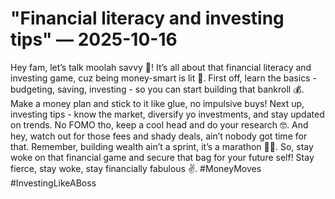 # "Financial literacy and investing tips" — 2025-10-16

Hey fam, let’s talk moolah savvy 💸! It’s all about that financial literacy and investing game, cuz being money-smart is lit 💯. First off, learn the basics - budgeting, saving, investing - so you can start building that bankroll 💰. Make a money plan and stick to it like glue, no impulsive buys! Next up, investing tips - know the market, diversify yo investments, and stay updated on trends. No FOMO tho, keep a cool head and do your research 🤓. And hey, watch out for those fees and shady deals, ain’t nobody got time for that. Remember, building wealth ain’t a sprint, it’s a marathon 🏃‍♂️. So, stay woke on that financial game and secure that bag for your future self! Stay fierce, stay woke, stay financially fabulous ✌️. #MoneyMoves #InvestingLikeABoss